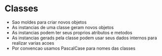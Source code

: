 # Classes
- Sao moldes para criar novos objetos
- As instancias de uma classe geram novos objetos 
- As instancias podem ter seus proprios atributos e metodos
- As instancias gerads pela classe podem usar seus dados internos para realizar varias acoes
- Por convencao usamos PascalCase para nomes das classes
